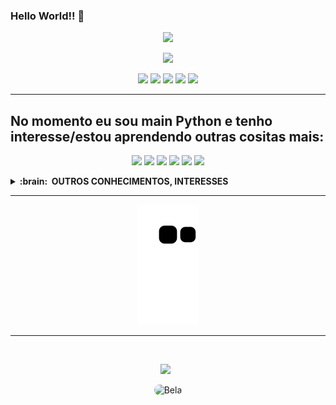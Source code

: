 ### Hello World!! 👋

<p align="center">
<a href="https://github.com/IsabelaCardeal/readme-typing-svg"><img src="https://readme-typing-svg.herokuapp.com?font=Bangers&size=35&duration=6000&color=8040C3&background=FFFFFF00&center=true&vCenter=true&width=600&height=60&lines=Ol%C3%A1%2C+meu+nome+%C3%A9+Isabela;sou+formada+em+Educa%C3%A7%C3%A3o+F%C3%ADsica%2C;mas+amo+o+mundo+virtual%2C;sou+pirada+em+games%2C+tecnologia+e+inova%C3%A7%C3%A3o!!)](https://git.io/typing-svg"></a>
</p>

<p align="center">
<a href="https://github.com/IsabelaCardeal">
<img height="180em" src="https://github-readme-stats.vercel.app/api?username=IsabelaCardeal&show_icons=true&theme=radical&include_all_commits=true&count_private=true"/>
</p>

<div>
<p align="center">
<a href="https://www.linkedin.com/in/isabela-cardeal-de-souza-61358b1b4/" target="_blank"><img src="https://img.shields.io/badge/-LinkedIn-%230077B5?style=for-the-badge&logo=linkedin&logoColor=white" target="_blank"></a> 
<a href="mailto:belinhasouzafjb@gmail.com"><img src="https://img.shields.io/badge/-Gmail-%23333?style=for-the-badge&logo=gmail&logoColor=white" target="_blank"></a>
<a href="https://www.instagram.com/isabelacardeal/" target="_blank"><img src="https://img.shields.io/badge/-Instagram-%23E4405F?style=for-the-badge&logo=instagram&logoColor=white" target="_blank"></a>
<a href="https://www.facebook.com/isabela.cardeal.3" target="_blank"><img src="https://img.shields.io/badge/Facebook-1877F2?style=for-the-badge&logo=facebook&logoColor=white" target="_blank"></a>
<a href="https://www.youtube.com/channel/UC74J8pWbJ4eS6_-P-VQC4gQ" target="_blank"><img src="https://img.shields.io/badge/YouTube-FF0000?style=for-the-badge&logo=youtube&logoColor=white" target="_blank"></a>

<div>
 
    
<hr/>

## No momento eu sou main Python e tenho interesse/estou aprendendo outras cositas mais:
<p align="center"> 
<img src="https://www.vectorlogo.zone/logos/python/python-icon.svg">
<img src="https://www.vectorlogo.zone/logos/w3_html5/w3_html5-icon.svg">
<img src="https://www.vectorlogo.zone/logos/microsoft_azure/microsoft_azure-icon.svg">
<img src="https://www.vectorlogo.zone/logos/microsoft/microsoft-icon.svg">
<img src="https://www.vectorlogo.zone/logos/mysql/mysql-icon.svg">
<img src="https://www.vectorlogo.zone/logos/mongodb/mongodb-icon.svg">
<p/>

<p>

<details>
<summary><b>:brain: &nbsp;OUTROS CONHECIMENTOS, INTERESSES</b></summary>
<br/>
<img src="https://img.shields.io/badge/Counter_Strike-000000?style=for-the-badge&logo=counter-strike&logoColor=white">
<img src="https://img.shields.io/badge/PlayStation-003791?style=for-the-badge&logo=playstation&logoColor=white">
<img src="https://img.shields.io/badge/Steam-000000?style=for-the-badge&logo=steam&logoColor=white">
<img src="https://img.shields.io/badge/Riot_Games-D32936?style=for-the-badge&logo=riot-games&logoColor=white">
<img src="https://img.shields.io/badge/Binance-FCD535?style=for-the-badge&logo=binance&logoColor=white">
<img src="https://img.shields.io/badge/Ethereum-3C3C3D?style=for-the-badge&logo=Ethereum&logoColor=white">
<img src="https://img.shields.io/badge/PyCharm-000000.svg?&style=for-the-badge&logo=PyCharm&logoColor=white">
<img src="https://img.shields.io/badge/freecodecamp-27273D?style=for-the-badge&logo=freecodecamp&logoColor=white">
<img src="https://img.shields.io/badge/Udemy-EC5252?style=for-the-badge&logo=Udemy&logoColor=white">
<img src="https://img.shields.io/badge/Brave-FF1B2D?style=for-the-badge&logo=Brave&logoColor=white">
</details>
 
 <p></p>
<hr/>
<p align="center">
<img src="https://github.com/IsabelaCardeal/IsabelaCardeal/blob/output/github-contribution-grid-snake.svg">
<p/>
 
<hr/>
 

<br/>
<p align="center">
<img src="https://user-images.githubusercontent.com/102563782/170644840-7d4ff0fd-d4d7-4e21-a7f5-4714eac8060c.svg">&nbsp;&nbsp;
<p/>
 
<p align="center">
<img alt="Bela" height="200" style="border-radius:50px;" src="https://user-images.githubusercontent.com/102563782/170606682-eacb5d9d-48da-4e7d-902c-5fe34c92b788.gif"> 
<p/>


 

